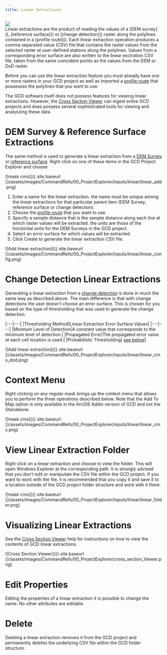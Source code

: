 ```yaml
---
title: Linear Extractions
---
```


<div class="float-right">
<img src="{{ site.baseurl }} /assets/images/CommandRefs/00_ProjectExplorer/inputs/profile/profile_routes.png"></div>
Linear extractions are the product of reading the values of a [DEM survey](), [reference surface]() or [change detection]() raster along the polylines contained in a [profile route](). Each linear extraction operation produces a comma separated value (CSV) file that contains the raster values from the selected raster at user-defined stations along the polylines. Values from a corresponding error surface are also written to the linear exctration CSV file, taken from the same coincident points as the values from the DEM or DoD raster.

Before you can use the linear extraction feature you must already have one or more rasters in your GCD project as well as imported a [profile route]() that possesses the polylines that you want to use.

The GCD software itself does not possess features for viewing linear extractions. However, the [Cross Section Viewer](http://xsviewer.northarrowresearch.com/) can ingest entire GCD projects and does possess several sophisticated tools for viewing and analyszing these data.

# DEM Survey & Reference Surface Extractions

The same method is used to generate a linear extraction from a [DEM Survey]() or [reference surface](). Right click on one of these items in the GCD Project Explorer and choose 

![mask cms]({{ site.baseurl }}/assets/images/CommandRefs/00_ProjectExplorer/inputs/linear/linear_add.png)

1. Enter a name for the linear extraction. the name must be unique among the linear extractions for that particular parent item (DEM Survey, reference surface or change detection).
2. Choose the [profile route]() that you want to use.
3. Specify a sample distance that is the sample distance along each line at which raster values will be extracted. the units are those of the horizontal units for the DEM Surveys in the GCD project.
4. Select an error surface for which values will be extracted.
5. Click Create to generate the linear extraction CSV file.

![Add linear extraction]({{ site.baseurl }}/assets/images/CommandRefs/00_ProjectExplorer/inputs/linear/linear_config.png)


# Change Detection Linear Extractions

Generating a linear extraction from a [change detection]() is done in much the same way as described above. The main difference is that with change detections the user doesn't choose an error surface. This is chosen for you based on the type of thresholding that was used to generate the change detection.

|---|---|
|Thresholding Method|Linear Extraction Error Surface Values|
|---|---|
|Minimum Level of Detection|A constant value that corresponds to the minimum level of detection.|
|Propagated Error|The propagated error value at each cell location is used.|
|Probabilistic Thresholding| [see below]()|

![Add linear extraction]({{ site.baseurl }}/assets/images/CommandRefs/00_ProjectExplorer/inputs/linear/linear_cms_dod.png)

# Context Menu

Right clicking on any regular mask brings up the context menu that allows you to perform the three operations described below. Note that the Add To Map option is only available in the ArcGIS Addin version of GCD and not the Standalone.

![mask cms]({{ site.baseurl }}/assets/images/CommandRefs/00_ProjectExplorer/inputs/linear/linear_cms.png)

# View Linear Extraction Folder

Right click on a linear extraction and choose to view the folder. This will open Windows Explorer at the corresponding path. It is strongly advised that you don't edit or manipulate the CSV file within the GCD project. If you want to work with the file, it is recommended that you copy it and save it to a location outside of the GCD project folder structure and work with it there.

![mask cms]({{ site.baseurl }}/assets/images/CommandRefs/00_ProjectExplorer/inputs/linear/linear_folder.png)

# Visualizing Linear Extractions

See the [Cross Section Viewer](http://xsviewer.northarrowresearch.com/Online_Help/File_Menu/import_gcd_project.html) help for instructions on how to view the contents of GCD linear extractions.

![Cross Section Viewer]({{ site.baseurl }}/assets/images/CommandRefs/00_ProjectExplorer/cross_section_Viewer.png)

# Edit Properties

Editing the properties of a linear extraction it is possible to change the name. No other attributes are editable.

# Delete

Deleting a linear extraction removes it from the GCD project and permanently deletes the underlying CSV file within the GCD folder structure.